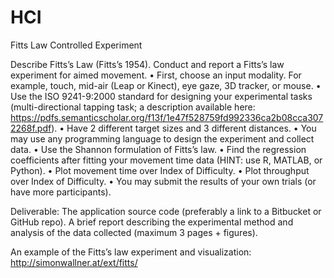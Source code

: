 # HCI
Fitts Law Controlled Experiment

Describe Fitts’s Law (Fitts’s 1954). Conduct and report a Fitts’s law experiment for aimed movement.
• First, choose an input modality. For example, touch, mid-air (Leap or Kinect), eye gaze, 3D
tracker, or mouse.
• Use the ISO 9241-9:2000 standard for designing your experimental tasks (multi-directional
tapping task; a description available here:
https://pdfs.semanticscholar.org/f13f/1e47f528759fd992336ca2b08cca3072268f.pdf).
• Have 2 different target sizes and 3 different distances.
• You may use any programming language to design the experiment and collect data.
• Use the Shannon formulation of Fitts’s law.
• Find the regression coefficients after fitting your movement time data (HINT: use R, MATLAB, or
Python).
• Plot movement time over Index of Difficulty.
• Plot throughput over Index of Difficulty.
• You may submit the results of your own trials (or have more participants).

Deliverable: The application source code (preferably a link to a Bitbucket or GitHub repo). A brief report
describing the experimental method and analysis of the data collected (maximum 3 pages + figures).

An example of the Fitts’s law experiment and visualization: http://simonwallner.at/ext/fitts/

